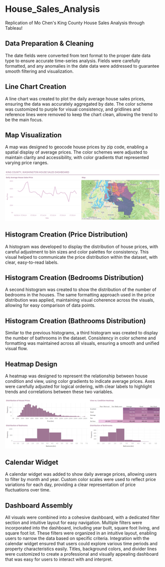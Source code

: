 # House_Sales_Analysis
Replication of Mo Chen's King County House Sales Analysis through Tableau!

## Data Preparation & Cleaning
The date fields were converted from text format to the proper date data type to ensure accurate time-series analysis. Fields were carefully formatted, and any anomalies in the date data were addressed to guarantee smooth filtering and visualization.

## Line Chart Creation
A line chart was created to plot the daily average house sales prices, ensuring the data was accurately aggregated by date. The color scheme was customized to purple for visual consistency, and gridlines and reference lines were removed to keep the chart clean, allowing the trend to be the main focus.

## Map Visualization
A map was designed to geocode house prices by zip code, enabling a spatial display of average prices. The color schemes were adjusted to maintain clarity and accessibility, with color gradients that represented varying price ranges.

![image alt](https://github.com/CMariserla/House_Sales_-Analysis/blob/886df8ab6c0f6b169ecb17013cf05e2940e05615/topkc.PNG)

## Histogram Creation (Price Distribution)
A histogram was developed to display the distribution of house prices, with careful adjustment to bin sizes and color palettes for consistency. This visual helped to communicate the price distribution within the dataset, with clear, easy-to-read labels.

## Histogram Creation (Bedrooms Distribution)
A second histogram was created to show the distribution of the number of bedrooms in the houses. The same formatting approach used in the price distribution was applied, maintaining visual coherence across the visuals, allowing for easy comparison of data points.

## Histogram Creation (Bathrooms Distribution)
Similar to the previous histograms, a third histogram was created to display the number of bathrooms in the dataset. Consistency in color scheme and formatting was maintained across all visuals, ensuring a smooth and unified visual flow.

## Heatmap Design
A heatmap was designed to represent the relationship between house condition and view, using color gradients to indicate average prices. Axes were carefully adjusted for logical ordering, with clear labels to highlight trends and correlations between these two variables.

![image alt](https://github.com/CMariserla/House_Sales_-Analysis/blob/fbc9b221bf345b1018372675129f17fef593922f/KCbottom.PNG)

## Calendar Widget
A calendar widget was added to show daily average prices, allowing users to filter by month and year. Custom color scales were used to reflect price variations for each day, providing a clear representation of price fluctuations over time.

## Dashboard Assembly
All visuals were combined into a cohesive dashboard, with a dedicated filter section and intuitive layout for easy navigation. Multiple filters were incorporated into the dashboard, including year built, square foot living, and square foot lot. These filters were organized in an intuitive layout, enabling users to narrow the data based on specific criteria. Integration with the calendar widget ensured that users could explore various time periods and property characteristics easily.
Titles, background colors, and divider lines were customized to create a professional and visually appealing dashboard that was easy for users to interact with and interpret.
